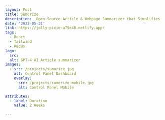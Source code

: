 ```yaml
---
layout: Post
title: Sumorize
description:  Open-Source Article & Webpage Summarizer that Simplifies Complex Content Using GPT-4 By OpenAI
date: '2023-05-21'
link: https://jolly-pixie-a75e48.netlify.app/
tags:
  - React
  - Tailwind
  - Redux
logo:
  src: 
  alt: GPT-4 AI Article summarizer
images:
  - src: /projects/sumorize.jpg
    alt: Control Panel Dashboard
    overlay:
      src: /projects/sumorize-mobile.jpg
      alt: Control Panel Mobile

attributes:
  - label: Duration
    value: 2 Weeks
 
---
```

